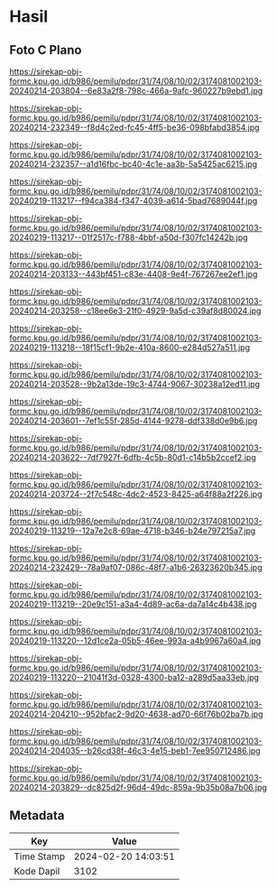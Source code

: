 # Hasil

## Foto C Plano

https://sirekap-obj-formc.kpu.go.id/b986/pemilu/pdpr/31/74/08/10/02/3174081002103-20240214-203804--6e83a2f8-798c-466a-9afc-960227b9ebd1.jpg

https://sirekap-obj-formc.kpu.go.id/b986/pemilu/pdpr/31/74/08/10/02/3174081002103-20240214-232349--f8d4c2ed-fc45-4ff5-be36-098bfabd3854.jpg

https://sirekap-obj-formc.kpu.go.id/b986/pemilu/pdpr/31/74/08/10/02/3174081002103-20240214-232357--a1d16fbc-bc40-4c1e-aa3b-5a5425ac6215.jpg

https://sirekap-obj-formc.kpu.go.id/b986/pemilu/pdpr/31/74/08/10/02/3174081002103-20240219-113217--f94ca384-f347-4039-a614-5bad7689044f.jpg

https://sirekap-obj-formc.kpu.go.id/b986/pemilu/pdpr/31/74/08/10/02/3174081002103-20240219-113217--01f2517c-f788-4bbf-a50d-f307fc14242b.jpg

https://sirekap-obj-formc.kpu.go.id/b986/pemilu/pdpr/31/74/08/10/02/3174081002103-20240214-203133--443bf451-c83e-4408-9e4f-767267ee2ef1.jpg

https://sirekap-obj-formc.kpu.go.id/b986/pemilu/pdpr/31/74/08/10/02/3174081002103-20240214-203258--c18ee6e3-21f0-4929-9a5d-c39af8d80024.jpg

https://sirekap-obj-formc.kpu.go.id/b986/pemilu/pdpr/31/74/08/10/02/3174081002103-20240219-113218--18f15cf1-9b2e-410a-8600-e284d527a511.jpg

https://sirekap-obj-formc.kpu.go.id/b986/pemilu/pdpr/31/74/08/10/02/3174081002103-20240214-203528--9b2a13de-19c3-4744-9067-30238a12ed11.jpg

https://sirekap-obj-formc.kpu.go.id/b986/pemilu/pdpr/31/74/08/10/02/3174081002103-20240214-203601--7ef1c55f-285d-4144-9278-ddf338d0e9b6.jpg

https://sirekap-obj-formc.kpu.go.id/b986/pemilu/pdpr/31/74/08/10/02/3174081002103-20240214-203622--7df7927f-6dfb-4c5b-80d1-c14b5b2ccef2.jpg

https://sirekap-obj-formc.kpu.go.id/b986/pemilu/pdpr/31/74/08/10/02/3174081002103-20240214-203724--2f7c548c-4dc2-4523-8425-a64f88a2f226.jpg

https://sirekap-obj-formc.kpu.go.id/b986/pemilu/pdpr/31/74/08/10/02/3174081002103-20240219-113219--12a7e2c8-69ae-4718-b346-b24e797215a7.jpg

https://sirekap-obj-formc.kpu.go.id/b986/pemilu/pdpr/31/74/08/10/02/3174081002103-20240214-232429--78a9af07-086c-48f7-a1b6-26323620b345.jpg

https://sirekap-obj-formc.kpu.go.id/b986/pemilu/pdpr/31/74/08/10/02/3174081002103-20240219-113219--20e9c151-a3a4-4d89-ac6a-da7a14c4b438.jpg

https://sirekap-obj-formc.kpu.go.id/b986/pemilu/pdpr/31/74/08/10/02/3174081002103-20240219-113220--12d1ce2a-05b5-46ee-993a-a4b9967a60a4.jpg

https://sirekap-obj-formc.kpu.go.id/b986/pemilu/pdpr/31/74/08/10/02/3174081002103-20240219-113220--21041f3d-0328-4300-ba12-a289d5aa33eb.jpg

https://sirekap-obj-formc.kpu.go.id/b986/pemilu/pdpr/31/74/08/10/02/3174081002103-20240214-204210--952bfac2-9d20-4638-ad70-66f76b02ba7b.jpg

https://sirekap-obj-formc.kpu.go.id/b986/pemilu/pdpr/31/74/08/10/02/3174081002103-20240214-204035--b26cd38f-46c3-4e15-beb1-7ee950712486.jpg

https://sirekap-obj-formc.kpu.go.id/b986/pemilu/pdpr/31/74/08/10/02/3174081002103-20240214-203829--dc825d2f-96d4-49dc-859a-9b35b08a7b06.jpg


## Metadata

| Key        | Value               |
| ---------- | ------------------- |
| Time Stamp | 2024-02-20 14:03:51 |
| Kode Dapil | 3102                |



